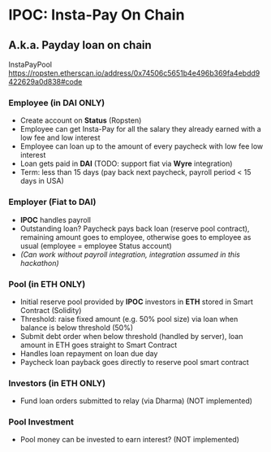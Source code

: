 # IPOC: Insta-Pay On Chain

## A.k.a. Payday loan on chain

InstaPayPool https://ropsten.etherscan.io/address/0x74506c5651b4e496b369fa4ebdd9422629a0d838#code

### Employee (in DAI ONLY)
- Create account on **Status** (Ropsten)
- Employee can get Insta-Pay for all the salary they already earned with a low fee and low interest
- Employee can loan up to the amount of every paycheck with low fee low interest
- Loan gets paid in **DAI** (TODO: support fiat via **Wyre** integration)
- Term: less than 15 days (pay back next paycheck, payroll period < 15 days in USA)

### Employer (Fiat to DAI)
- **IPOC** handles payroll
- Outstanding loan? Paycheck pays back loan (reserve pool contract), remaining amount goes to employee, otherwise goes to employee as usual (employee = employee Status account)
- *(Can work without payroll integration, integration assumed in this hackathon)*

### Pool (in ETH ONLY)
- Initial reserve pool provided by **IPOC** investors in **ETH** stored in Smart Contract (Solidity)
- Threshold: raise fixed amount (e.g. 50% pool size) via loan when balance is below threshold (50%)
- Submit debt order when below threshold (handled by server), loan amount in ETH goes straight to Smart Contract
- Handles loan repayment on loan due day
- Paycheck loan payback goes directly to reserve pool smart contract

### Investors (in ETH ONLY)
- Fund loan orders submitted to relay (via Dharma) (NOT implemented)

### Pool Investment
- Pool money can be invested to earn interest? (NOT implemented)
